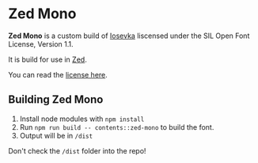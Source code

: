 # Zed Mono
**Zed Mono** is a custom build of [Iosevka](https://github.com/be5invis/Iosevka) liscensed under the SIL Open Font License, Version 1.1.

It is build for use in [Zed](zed.dev).

You can read the [license here](README.md).

## Building Zed Mono

1. Install node modules with `npm install`
2. Run `npm run build -- contents::zed-mono` to build the font.
3. Output will be in `/dist`

Don't check the `/dist` folder into the repo!